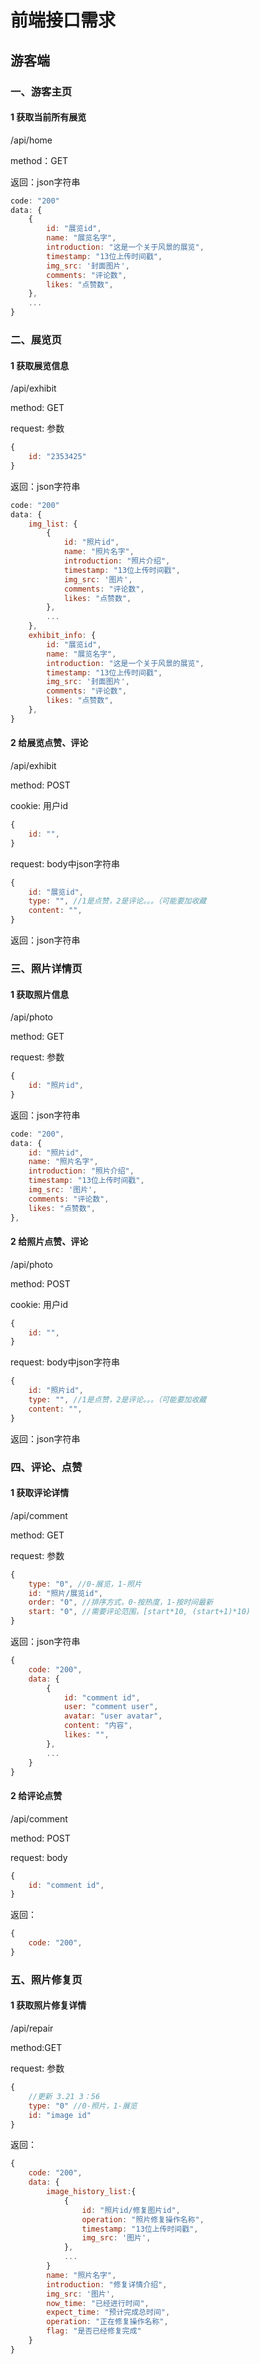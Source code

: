 # 前端接口需求

## 游客端

### 一、游客主页

#### 1 获取当前所有展览

/api/home

method：GET

返回：json字符串

```javascript
code: "200"
data: {
    {
        id: "展览id",
        name: "展览名字",
	    introduction: "这是一个关于风景的展览",
        timestamp: "13位上传时间戳",
	    img_src: '封面图片',
        comments: "评论数",
        likes: "点赞数",
    },
    ...
}
```

### 二、展览页

#### 1 获取展览信息

/api/exhibit

method: GET

request: 参数

```javascript
{
    id: "2353425"
}
```

返回：json字符串

```javascript
code: "200"
data: {
    img_list: {
        {
            id: "照片id",
            name: "照片名字",
	        introduction: "照片介绍",
            timestamp: "13位上传时间戳",
	        img_src: '图片',
            comments: "评论数",
            likes: "点赞数",
        },
        ...
    },
    exhibit_info: {
        id: "展览id",
        name: "展览名字",
	    introduction: "这是一个关于风景的展览",
        timestamp: "13位上传时间戳",
	    img_src: '封面图片',
        comments: "评论数",
        likes: "点赞数",
    },
}
```

#### 2 给展览点赞、评论

/api/exhibit

method: POST

cookie: 用户id

```javascript
{
    id: "",
}
```

request: body中json字符串

```javascript
{
    id: "展览id",
    type: "", //1是点赞，2是评论。。。（可能要加收藏
    content: "",
}
```

返回：json字符串



### 三、照片详情页

#### 1 获取照片信息

/api/photo

method: GET

request: 参数

```javascript
{
    id: "照片id",
}
```

返回：json字符串

```javascript
code: "200",
data: {
    id: "照片id",
    name: "照片名字",
	introduction: "照片介绍",
    timestamp: "13位上传时间戳",
	img_src: '图片',
    comments: "评论数",
    likes: "点赞数",
},
```

#### 

#### 2 给照片点赞、评论

/api/photo

method: POST

cookie: 用户id

```javascript
{
    id: "",
}
```

request: body中json字符串

```javascript
{
    id: "照片id",
    type: "", //1是点赞，2是评论。。。（可能要加收藏
    content: "",
}
```

返回：json字符串



### 四、评论、点赞

#### 1 获取评论详情

/api/comment

method: GET

request: 参数

```javascript
{
    type: "0", //0-展览，1-照片
    id: "照片/展览id",
    order: "0", //排序方式，0-按热度，1-按时间最新
    start: "0", //需要评论范围，[start*10, (start+1)*10)
}
```

返回：json字符串

```javascript
{
    code: "200",
    data: {
        {
            id: "comment id",
            user: "comment user",
            avatar: "user avatar",
            content: "内容",
            likes: "",
        },
        ...
    }
}
```

#### 2 给评论点赞

/api/comment

method: POST

request: body

```javascript
{
    id: "comment id",
}
```

返回：

```javascript
{
    code: "200",
}
```



### 五、照片修复页

#### 1 获取照片修复详情

/api/repair

method:GET

request: 参数

```javascript
{
    //更新 3.21 3：56
    type: "0" //0-照片，1-展览
    id: "image id"
}
```

返回：

```javascript
{
    code: "200",
    data: {
        image_history_list:{
            {
                id: "照片id/修复图片id",
	            operation: "照片修复操作名称",
                timestamp: "13位上传时间戳",
	            img_src: '图片',
            },
            ...
        }
        name: "照片名字",
	    introduction: "修复详情介绍",
	    img_src: '图片',
        now_time: "已经进行时间",
        expect_time: "预计完成总时间",
        operation: "正在修复操作名称",
        flag: "是否已经修复完成"
    }
}
```


